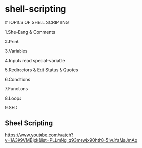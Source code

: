 # shell-scripting
#TOPICS OF SHELL SCRIPTING

1.She-Bang & Comments

2.Print

3.Variables

4.Inputs
    read
    special-variable

5.Redirectors & Exit Status & Quotes

6.Conditions

7.Functions

8.Loops

9.SED

## Sheel Scripting

https://www.youtube.com/watch?v=1A3K9VMBjxk&list=PLLmNg_q93mewjx90hth8-5IvuYaMsJmAo